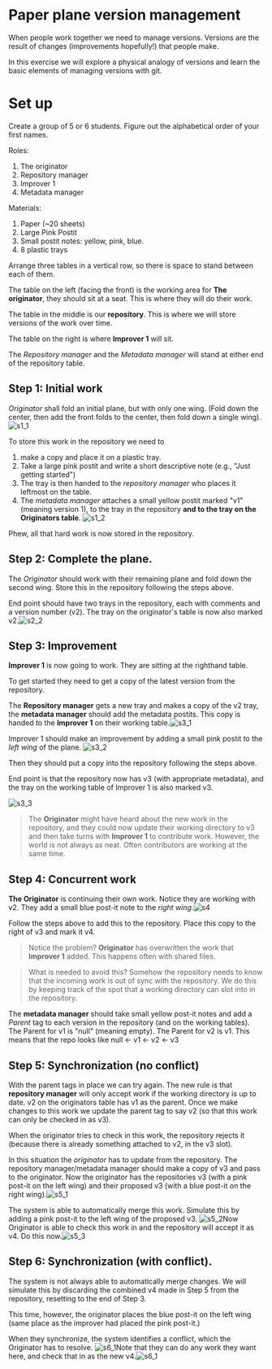 # Paper plane version management

When people work together we need to manage versions.  Versions are the result of changes (improvements hopefully!) that people make.  

In this exercise we will explore a physical analogy of versions and learn the basic elements of managing versions with git.

# Set up

Create a group of 5 or 6 students.  Figure out the alphabetical order of your first names.

Roles:
1. The originator
2. Repository manager
3. Improver 1
4. Metadata manager

Materials: 
1. Paper (~20 sheets)
2. Large Pink Postit 
3. Small postit notes: yellow, pink, blue.
4. 8 plastic trays

Arrange three tables in a vertical row, so there is space to stand between each of them.

The table on the left (facing the front) is the working area for **The originator**, they should sit at a seat.  This is where they will do their work.

The table in the middle is our **repository**. This is where we will store versions of the work over time.

The table on the right is where **Improver 1** will sit.

The *Repository manager* and the *Metadata manager* will stand at either end of the repository table.

## Step 1: Initial work

*Originator* shall fold an initial plane, but with only one wing.  (Fold down the center, then add the front folds to the center, then fold down a single wing).![s1_1](..\images\air_plane\s1_1.png)

To store this work in the repository we need to 
1. make a copy and place it on a plastic tray. 
2. Take a large pink postit and write a short descriptive note (e.g., "Just getting started") 
3. The tray is then handed to the *repository manager* who places it leftmost on the table.
4. The *metadata manager* attaches a small yellow postit marked "v1" (meaning version 1), to the tray in the repository **and to the tray on the Originators table**. ![s1_2](..\images\air_plane\s1_2.png)

Phew, all that hard work is now stored in the repository.

## Step 2: Complete the plane.

The *Originator* should work with their remaining plane and fold down the second wing.  Store this in the repository following the steps above.  

End point should have two trays in the repository, each with comments and a version number (v2). The tray on the originator's table is now also marked v2.![s2_2](..\images\air_plane\s2_2.png)

## Step 3: Improvement

**Improver 1** is now going to work.  They are sitting at the righthand table.

To get started they need to get a copy of the latest version from the repository.

The **Repository manager** gets a new tray and makes a copy of the v2 tray, the **metadata manager** should add the metadata postits.  This copy is handed to the **Improver 1** on their working table.![s3_1](..\images\air_plane\s3_1.png)

Improver 1 should make an improvement by adding a small pink postit to the *left wing* of the plane. ![s3_2](..\images\air_plane\s3_2.png) 

Then they should put a copy into the repository following the steps above.

End point is that the repository now has v3 (with appropriate metadata), and the tray on the working table of Improver 1 is also marked v3. 

![s3_3](..\images\air_plane\s3_3.png)

> The **Originator** might have heard about the new work in the repository, and they could now update their working directory to v3 and then take turns with **Improver 1** to contribute work. However, the world is not always as neat. Often contributors are working at the same time.

## Step 4: Concurrent work

**The Originator** is continuing their own work.  Notice they are working with v2.  They add a small blue post-it note to the *right wing*.![s4](..\images\air_plane\s4.png)

Follow the steps above to add this to the repository.  Place this copy to the right of v3 and mark it v4.

> Notice the problem?  **Originator** has overwritten the work that **Improver 1** added.  This happens often with shared files.

> What is needed to avoid this?  Somehow the repository needs to know that the incoming work is out of sync with the repository. We do this by keeping track of the spot that a working directory can slot into in the repository.

The **metadata manager** should take small yellow post-it notes and add a *Parent* tag to each version in the repository (and on the working tables).  The Parent for v1 is "null" (meaning empty). The Parent for v2 is v1.  This means that the repo looks like null <- v1 <- v2 <- v3 



## Step 5: Synchronization (no conflict)

With the parent tags in place we can try again. The new rule is that **repository manager** will only accept work if the working directory is up to date. v2 on the originators table has v1 as the parent. Once we make changes to this work we update the parent tag to say v2 (so that this work can only be checked in as v3).

When the originator tries to check in this work, the repository rejects it (because there is already something attached to v2, in the v3 slot).

In this situation the *originator* has to update from the repository.  The repository manager/metadata manager should make a copy of v3 and pass to the originator.  Now the originator has the repositories v3 (with a pink post-it on the left wing) and their proposed v3 (with a blue post-it on the right wing).![s5_1](..\images\air_plane\s5_1.png)

The system is able to automatically merge this work.  Simulate this by adding a pink post-it to the left wing of the proposed v3.  ![s5_2](..\images\air_plane\s5_2.png)Now Originator is able to check this work in and the repository will accept it as v4.  Do this now.![s5_3](..\images\air_plane\s5_3.png)

## Step 6: Synchronization (with conflict).

The system is not always able to automatically merge changes.  We will simulate this by discarding the combined v4 made in Step 5 from the repository, resetting to the end of Step 3.

This time, however, the originator places the blue post-it on the left wing (same place as the improver had placed the pink post-it.)

When they synchronize, the system identifies a conflict, which the Originator has to resolve.  ![s6_1](..\images\air_plane\s6_1.png)Note that they can do any work they want here, and check that in as the new v4.![s6_1](..\images\air_plane\s6_2.png)